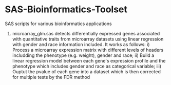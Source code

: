 # SAS-Bioinformatics-Toolset
SAS scripts for various bioinformatics applications

1) microarray_glm.sas detects differentially expressed genes associated with quantitative traits from microarray datasets
using linear regression with gender and race information included. It works as follows:
  i) Process a microarray expression matrix with different levels of headers includding the phenotype (e.g. weight), gender and race;
  ii) Build a linear regression model between each gene's expression profile and the phenotype which includes gender and race as categorical variable;
  iii) Ouptut the pvalue of each gene into a dataset which is then corrected for multiple tests by the FDR method
